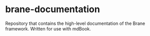 # brane-documentation
Repository that contains the high-level documentation of the Brane framework. Written for use with mdBook.
